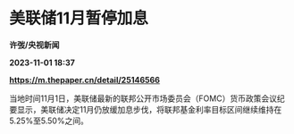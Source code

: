 # 美联储11月暂停加息
**许弢/央视新闻**

**2023-11-01 18:37**

**https://m.thepaper.cn/detail/25146566**

当地时间11月1日，美联储最新的联邦公开市场委员会（FOMC）货币政策会议纪要显示，美联储决定11月仍放缓加息步伐，将联邦基金利率目标区间继续维持在5.25%至5.50%之间。